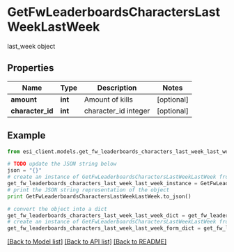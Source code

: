 # GetFwLeaderboardsCharactersLastWeekLastWeek

last_week object

## Properties

Name | Type | Description | Notes
------------ | ------------- | ------------- | -------------
**amount** | **int** | Amount of kills | [optional] 
**character_id** | **int** | character_id integer | [optional] 

## Example

```python
from esi_client.models.get_fw_leaderboards_characters_last_week_last_week import GetFwLeaderboardsCharactersLastWeekLastWeek

# TODO update the JSON string below
json = "{}"
# create an instance of GetFwLeaderboardsCharactersLastWeekLastWeek from a JSON string
get_fw_leaderboards_characters_last_week_last_week_instance = GetFwLeaderboardsCharactersLastWeekLastWeek.from_json(json)
# print the JSON string representation of the object
print GetFwLeaderboardsCharactersLastWeekLastWeek.to_json()

# convert the object into a dict
get_fw_leaderboards_characters_last_week_last_week_dict = get_fw_leaderboards_characters_last_week_last_week_instance.to_dict()
# create an instance of GetFwLeaderboardsCharactersLastWeekLastWeek from a dict
get_fw_leaderboards_characters_last_week_last_week_form_dict = get_fw_leaderboards_characters_last_week_last_week.from_dict(get_fw_leaderboards_characters_last_week_last_week_dict)
```
[[Back to Model list]](../README.md#documentation-for-models) [[Back to API list]](../README.md#documentation-for-api-endpoints) [[Back to README]](../README.md)


